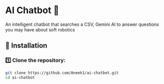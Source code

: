 # AI Chatbot 🤖

An intelligent chatbot that searches a CSV,  Gemini AI to answer questions you may have about soft robotics

## 🚀 Installation

### 1️⃣ Clone the repository:
```sh
git clone https://github.com/Aneek1/ai-chatbot.git
cd ai-chatbot
